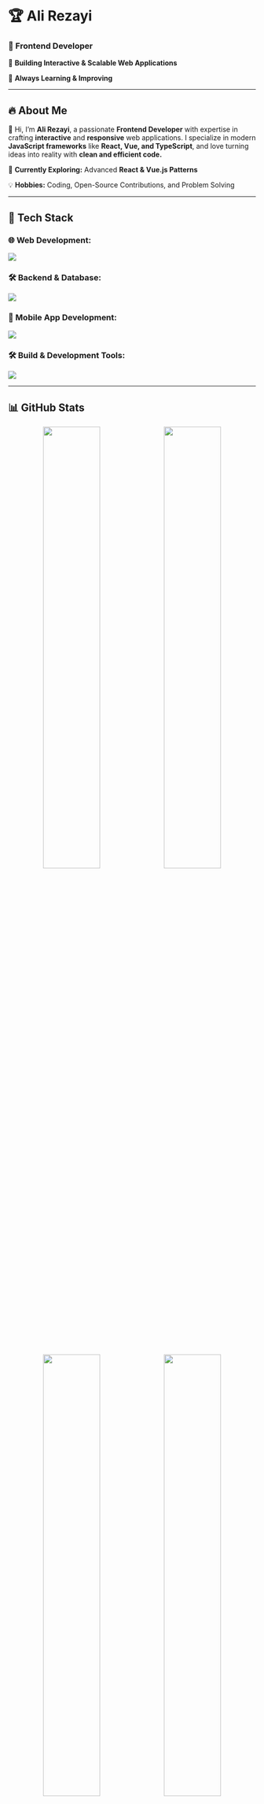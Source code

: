 <h1>🏆 Ali Rezayi</h1>
<h3>🚀 Frontend Developer</h3>

<p>📍 <strong>Building Interactive & Scalable Web Applications</strong></p>
<p>🎯 <strong>Always Learning & Improving</strong></p>

<hr>

<h2>🔥 About Me</h2>
<p>👋 Hi, I’m <strong>Ali Rezayi</strong>, a passionate <strong>Frontend Developer</strong> with expertise in crafting <strong>interactive</strong> and <strong>responsive</strong> web applications. I specialize in modern <strong>JavaScript frameworks</strong> like <strong>React, Vue, and TypeScript</strong>, and love turning ideas into reality with <strong>clean and efficient code.</strong></p>

<p>🚀 <strong>Currently Exploring:</strong> Advanced <strong>React & Vue.js Patterns</strong></p>
<p>💡 <strong>Hobbies:</strong> Coding, Open-Source Contributions, and Problem Solving</p>

<hr>

<h2>🚀 Tech Stack</h2>

<h3>🌐 Web Development:</h3>
<p>
  <img src="https://skillicons.dev/icons?i=js,ts,react,vue,nuxt,bootstrap,html,css,mongodb,jquery,scss,tailwind" />
</p>

<h3>🛠 Backend & Database:</h3>
<p>
  <img src="https://skillicons.dev/icons?i=nodejs,php,laravel,mysql,express,redis" />
</p>

<h3>📱 Mobile App Development:</h3>
<p>
  <img src="https://skillicons.dev/icons?i=react,ionic" />
</p>

<h3>🛠 Build & Development Tools:</h3>
<p>
  <img src="https://skillicons.dev/icons?i=socketio,vite,webpack,postman,git,firebase,jwt" />
</p>

<hr>

<h2>📊 GitHub Stats</h2>
<p align="center">
  <img src="http://github-profile-summary-cards.vercel.app/api/cards/stats?username=ali-rezayi&theme=radical" width="48%"/>
  <img src="http://github-profile-summary-cards.vercel.app/api/cards/repos-per-language?username=ali-rezayi&theme=radical" width="48%"/>
</p>

<p align="center">
  <img src="http://github-profile-summary-cards.vercel.app/api/cards/most-commit-language?username=ali-rezayi&theme=radical" width="48%"/>
  <img src="http://github-profile-summary-cards.vercel.app/api/cards/productive-time?username=ali-rezayi&theme=radical&utcOffset=8" width="48%"/>
</p>

<hr>

<h2>📫 Let's Connect</h2>
<ul>
  <li>💼 <a href="https://www.linkedin.com/in/yourprofile"><strong>LinkedIn</strong></a></li>
  <li>🌐 <a href="https://yourportfolio.com"><strong>Portfolio</strong></a></li>
  <li>📧 <strong>Email:</strong> <a href="mailto:smarezaie@gmail.com">smarezaie@gmail.com</a></li>
</ul>

<hr>

<h2>🎯 "Code, Innovate, Repeat!" 🚀</h2>
<p>Thanks for visiting my profile! Feel free to <strong>connect</strong> and <strong>collaborate</strong> on exciting projects. Let’s build something amazing together! 🤝✨</p>

<hr>

<h3>✅ How to Use:</h3>
<ul>
  <li>Replace <code>yourprofile</code> with your LinkedIn username</li>
  <li>Replace <code>yourportfolio.com</code> with your actual portfolio link</li>
</ul>
